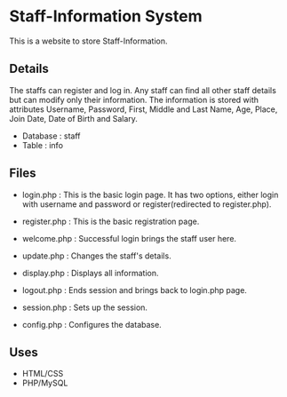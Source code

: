 # Staff-Information System
This is a website to store Staff-Information. 

## Details 
The staffs can register and log in. Any staff can find all other staff details but can modify only their information. The information is stored with attributes Username, Password, First, Middle and Last Name, Age, Place, Join Date, Date of Birth and Salary.
- Database : staff
- Table : info

## Files
- login.php : This is the basic login page. It has two options, either login with username and password or register(redirected to register.php).
- register.php : This is the basic registration page. 
- welcome.php : Successful login brings the staff user here. 
- update.php : Changes the staff's details.
- display.php : Displays all information.
- logout.php : Ends session and brings back to login.php page.

- session.php : Sets up the session.
- config.php : Configures the database.

## Uses
- HTML/CSS
- PHP/MySQL
